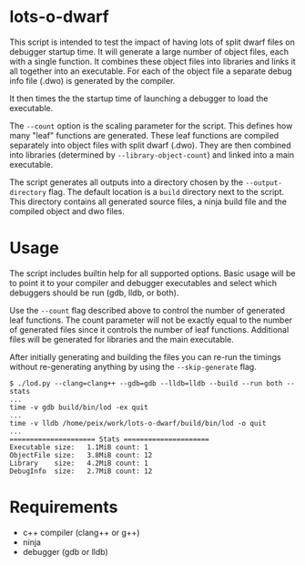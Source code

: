 lots-o-dwarf
=================================================

This script is intended to test the impact of having lots of split dwarf files
on debugger startup time. It will generate a large number of object files,
each with a single function. It combines these object files into libraries and
links it all together into an executable. For each of the object file a separate
debug info file (.dwo) is generated by the compiler.

It then times the the startup time of launching a debugger to load the executable.

The `--count` option is the scaling parameter for the script. This defines how
many "leaf" functions are generated. These leaf functions are compiled
separately into object files with split dwarf (.dwo). They are then combined
into libraries (determined by `--library-object-count`) and linked into a main
executable.

The script generates all outputs into a directory chosen by the
`--output-directory` flag. The default location is a `build` directory next to
the script. This directory contains all generated source files, a ninja build
file and the compiled object and dwo files.


Usage
=================================================
The script includes builtin help for all supported options. Basic usage will be
to point it to your compiler and debugger executables and select which debuggers
should be run (gdb, lldb, or both).

Use the `--count` flag described above to control the number of generated leaf
functions. The count parameter will not be exactly equal to the number of
generated files since it controls the number of leaf functions. Additional files
will be generated for libraries and the main executable.

After initially generating and building the files you can re-run the timings
without re-generating anything by using the `--skip-generate` flag.

```
$ ./lod.py --clang=clang++ --gdb=gdb --lldb=lldb --build --run both --stats
...
time -v gdb build/bin/lod -ex quit
...
time -v lldb /home/peix/work/lots-o-dwarf/build/bin/lod -o quit
...
===================== Stats =====================
Executable size:   1.1MiB count: 1
ObjectFile size:   3.8MiB count: 12
Library    size:   4.2MiB count: 1
DebugInfo  size:   2.7MiB count: 12
```

Requirements
=================================================
* c++ compiler (clang++ or g++)
* ninja
* debugger (gdb or lldb)
